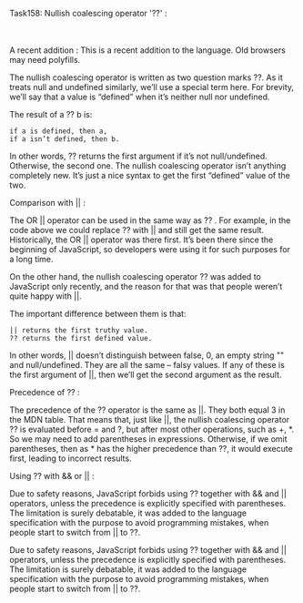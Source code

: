 Task158: Nullish coalescing operator '??' :

\
\
A recent addition :
This is a recent addition to the language. Old browsers may need polyfills.

The nullish coalescing operator is written as two question marks ??.
As it treats null and undefined similarly, we’ll use a special term here. For brevity, we’ll say that a value is “defined” when it’s neither null nor undefined.

The result of a ?? b is:

    if a is defined, then a,
    if a isn’t defined, then b.

In other words, ?? returns the first argument if it’s not null/undefined. Otherwise, the second one.
The nullish coalescing operator isn’t anything completely new. It’s just a nice syntax to get the first “defined” value of the two.

Comparison with || :

The OR || operator can be used in the same way as ?? .
For example, in the code above we could replace ?? with || and still get the same result.
Historically, the OR || operator was there first. It’s been there since the beginning of JavaScript, so developers were using it for such purposes for a long time.

On the other hand, the nullish coalescing operator ?? was added to JavaScript only recently, and the reason for that was that people weren’t quite happy with ||.

The important difference between them is that:

    || returns the first truthy value.
    ?? returns the first defined value.
In other words, || doesn’t distinguish between false, 0, an empty string "" and null/undefined. They are all the same – falsy values. If any of these is the first argument of ||, 
then we’ll get the second argument as the result.

Precedence of ?? :

The precedence of the ?? operator is the same as ||. They both equal 3 in the MDN table.
That means that, just like ||, the nullish coalescing operator ?? is evaluated before = and ?, but after most 
other operations, such as +, *.
So we may need to add parentheses in expressions. Otherwise, if we omit parentheses, then as * has the higher precedence than ??, it would execute first, leading to incorrect results.

Using ?? with && or || :

Due to safety reasons, JavaScript forbids using ?? together with && and || operators, unless the precedence is explicitly specified with parentheses.
The limitation is surely debatable, it was added to the language specification with the purpose to avoid programming mistakes, when people start to switch from || to ??. 


Due to safety reasons, JavaScript forbids using ?? together with && and || operators, unless the precedence is explicitly specified with parentheses.
The limitation is surely debatable, it was added to the language specification with the purpose to avoid programming mistakes, when people start to switch from || to ??. 
